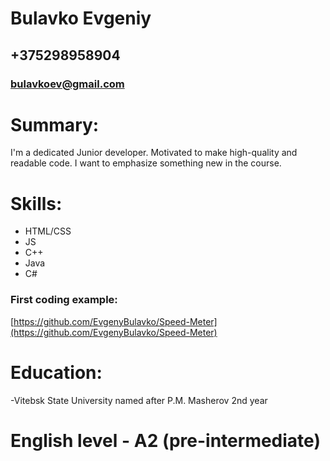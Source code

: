 # Bulavko Evgeniy
## +375298958904
### bulavkoev@gmail.com
# Summary:
I'm a dedicated Junior developer. Motivated to make high-quality and readable code. I want to emphasize something new in the course.
# Skills:
- HTML/CSS
- JS
- С++
- Java
- C#
### First coding example: ### 
[https://github.com/EvgenyBulavko/Speed-Meter](https://github.com/EvgenyBulavko/Speed-Meter)
# Education:
-Vitebsk State University named after P.M. Masherov 2nd year
# English level - A2 (pre-intermediate)

